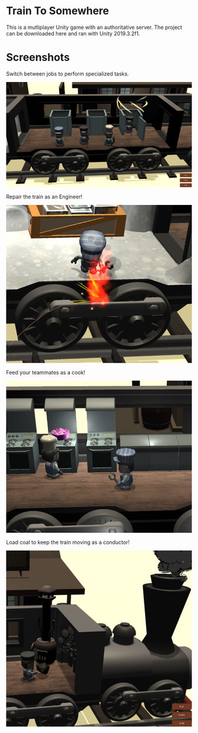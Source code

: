 # Train To Somewhere

This is a mutliplayer Unity game with an authoritative server. The project can be downloaded here and ran with Unity 2019.3.2f1. 

# Screenshots

Switch between jobs to perform specialized tasks.

![JobSwitching](/Screenshots/JobSwitching.png)

Repair the train as an Engineer!

![Fire](/Screenshots/Fire.png)

Feed your teammates as a cook!

![Cooking](/Screenshots/Cooking.png)

Load coal to keep the train moving as a conductor!

![Coal](/Screenshots/Coal.png)

